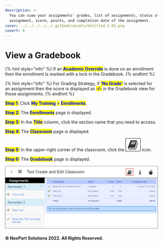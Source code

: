 ```yaml
---
description: >-
  You can view your assignments' grades, list of assignments, status of the
  assignment, score, points, and completion date of the assignment.
cover: ../../../../../.gitbook/assets/Untitled-1-01.png
coverY: 0
---
```


# View a Gradebook

{% hint style="info" %}
If an <mark style="color:blue;">**Academic Override**</mark> is done on an enrollment then the enrollment is marked with a lock in the Gradebook.
{% endhint %}

{% hint style="info" %}
For Grading Strategy, if <mark style="color:blue;">**‘No Grade’**</mark> is selected for an assignment then the score is displayed as <mark style="color:blue;">**-/-**</mark> in the Gradebook view for those assignments.
{% endhint %}

<mark style="color:blue;">**Step 1:**</mark>  Click <mark style="color:blue;">**My Training**</mark> <mark style="color:blue;"></mark><mark style="color:blue;">></mark> <mark style="color:blue;"></mark><mark style="color:blue;">**Enrollments**</mark>.

<mark style="color:blue;">**Step 2:**</mark>  The <mark style="color:blue;">**Enrollments**</mark> page is displayed.

<mark style="color:blue;">**Step 3:**</mark>  In the <mark style="color:blue;">**Title**</mark> column, click the section name that you need to access.

<mark style="color:blue;">**Step 4:**</mark>  The <mark style="color:blue;">**Classroom**</mark> page is displayed.

<mark style="color:blue;">**Step 5:**</mark>  In the upper-right corner of the classroom, click the ![](/.gitbook/assets/Gradebook_icon_50x43.png) icon.

<mark style="color:blue;">**Step 6:**</mark>  The <mark style="color:blue;">**Gradebook**</mark> page is displayed.

![](/.gitbook/assets/Gradebook_overview_550x225.png)

#### © NexPort Solutions 2022. All Rights Reserved.

